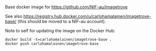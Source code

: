 Base docker image for https://github.com/NIF-au/imagetrove

See also https://registry.hub.docker.com/u/carlohamalainen/imagetrove-base/  (this should
be moved to a NIF-au account).

Note to self for updating the image on the Docker Hub:

    docker build -t=carlohamalainen/imagetrove-base .
    docker push carlohamalainen/imagetrove-base
